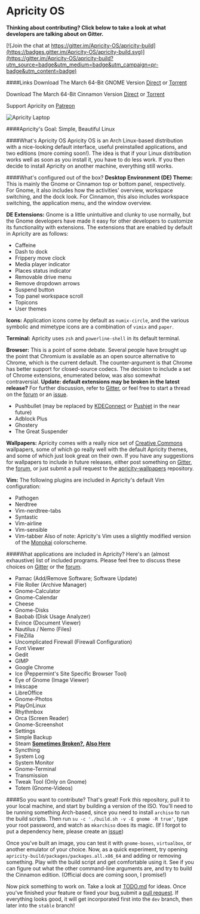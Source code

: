 # Apricity OS

**Thinking about contributing? Click below to take a look at what developers are talking about on Gitter.**

[![Join the chat at https://gitter.im/Apricity-OS/apricity-build](https://badges.gitter.im/Apricity-OS/apricity-build.svg)](https://gitter.im/Apricity-OS/apricity-build?utm_source=badge&utm_medium=badge&utm_campaign=pr-badge&utm_content=badge)

####Links
Download The March 64-Bit GNOME Version [Direct](https://sourceforge.net/projects/apricityos/files/apricity_os-gnome-03.2016-beta.iso/download) or [Torrent](http://apricityos.com/iso/apricity_os-gnome-03.2016-beta.torrent)

Download The March 64-Bit Cinnamon Version [Direct](https://sourceforge.net/projects/apricityos/files/apricity_os-cinnamon-03.2016-beta.iso/download) or [Torrent](http://apricityos.com/iso/apricity_os-cinnamon-03.2016-beta.torrent)

Support Apricity on [Patreon](http://www.patreon.com/apricity)

![Apricity Laptop](http://apricityos.com/assets/img/back/apricity-laptop.jpg)

####Apricity's Goal: Simple, Beautiful Linux

####What's Apricity OS
Apricity OS is an Arch Linux-based distribution with a nice-looking default interface, useful preinstalled applications, and two editions (more coming soon!). The idea is that if your Linux distribution works well as soon as you install it, you have to do less work. If you then decide to install Apricity on another machine, everything still works.

####What's configured out of the box?
**Desktop Environment (DE) Theme:** This is mainly the Gnome or Cinnamon top or bottom panel, respectively. For Gnome, it also includes how the activities' overview, workspace switching, and the dock look. For Cinnamon, this also includes workspace switching, the application menu, and the window overview.

**DE Extensions:** Gnome is a little unintuitive and clunky to use normally, but the Gnome developers have made it easy for other developers to customize its functionality with extensions. The extensions that are enabled by default in Apricity are as follows:
- Caffeine
- Dash to dock
- Frippery move clock
- Media player indicator
- Places status indicator
- Removable drive menu
- Remove dropdown arrows
- Suspend button
- Top panel workspace scroll
- Topicons
- User themes

**Icons:** Application icons come by default as `numix-circle`, and the various symbolic and mimetype icons are a combination of `vimix` and `paper`.

**Terminal:** Apricity uses `zsh` and `powerline-shell` in its default terminal.

**Browser:** This is a point of some debate. Several people have brought up the point that Chromium is available as an open source alternative to Chrome, which is the current default. The counter-argument is that Chrome has better support for closed-source codecs. The decision to include a set of Chrome extensions, enumerated below, was also somewhat contraversial. **Update: default extensions may be broken in the latest release?** For further discussion, refer to [Gitter](https://gitter.im/Apricity-OS/apricity-build), or feel free to start a thread on the [forum](http://apricityos.com/forum) or an [issue](https://github.com/Apricity-OS/apricity-build/issues).
- Pushbullet (may be replaced by [KDEConnect](https://community.kde.org/KDEConnect) or [Pushjet](https://pushjet.io/) in the near future)
- Adblock Plus
- Ghostery
- The Great Suspender

**Wallpapers:** Apricity comes with a really nice set of [Creative Commons](https://creativecommons.org/) wallpapers, some of which go really well with the default Apricity themes, and some of which just look great on their own. If you have any suggestions for wallpapers to include in future releases, either post something on [Gitter](https://gitter.im/Apricity-OS/apricity-build), the [forum](http://apricityos.com/forum), or just submit a pull request to the [apricity-wallpapers](https://github.com/Apricity-OS/apricity-wallpapers) repository.

**Vim:** The following plugins are included in Apricity's default Vim configuration:
- Pathogen
- Nerdtree
- Vim-nerdtree-tabs
- Syntastic
- Vim-airline
- Vim-sensible
- Vim-tabber
Also of note: Apricity's Vim uses a slightly modified version of the [Monokai](https://github.com/sickill/vim-monokai) colorscheme.

####What applications are included in Apricity?
Here's an (almost exhaustive) list of included programs. Please feel free to discuss these choices on [Gitter](https://gitter.im/Apricity-OS/apricity-build) or the [forum](http://apricityos.com/forum).
- Pamac (Add/Remove Software; Software Update)
- File Roller (Archive Manager)
- Gnome-Calculator
- Gnome-Calendar
- Cheese
- Gnome-Disks
- Baobab (Disk Usage Analyzer)
- Evince (Document Viewer)
- Nautilus / Nemo (Files)
- FileZilla
- Uncomplicated Firewall (Firewall Configuration)
- Font Viewer
- Gedit
- GIMP
- Google Chrome
- Ice (Peppermint's Site Specific Browser Tool)
- Eye of Gnome (Image Viewer)
- Inkscape
- LibreOffice
- Gnome-Photos
- PlayOnLinux
- Rhythmbox
- Orca (Screen Reader)
- Gnome-Screenshot
- Settings
- Simple Backup
- Steam **[Sometimes Broken?](https://github.com/Apricity-OS/apricity-build/issues/20#issuecomment-206939955), [Also Here](http://apricityos.com/forum/discussion/comment/1114#Comment_1114)**
- Syncthing
- System Log
- System Monitor
- Gnome-Terminal
- Transmission
- Tweak Tool (Only on Gnome)
- Totem (Gnome-Videos)

####So you want to contribute?
That's great! Fork *this* repository, pull it to your local machine, and start by building a version of the ISO. You'll need to be running something Arch-based, since you need to install `archiso` to run the build scripts. Then run `su -c './build.sh -v -E gnome -R true'`, type your root password, and watch as `mkarchiso` does its magic. (If I forgot to put a dependency here, please create an [issue](https://github.com/Apricity-OS/apricity-build/issues))

Once you've built an image, you can test it with `gnome-boxes`, `virtualbox`, or another emulator of your choice. Now, as a quick experiment, try opening `apricity-build/packages/packages.all.x86_64` and adding or removing something. Play with the build script and get comfortable using it. See if you can figure out what the other command-line arguments are, and try to build the Cinnamon edition. (Official docs are coming soon, I promise!)

Now pick something to work on. Take a look at [TODO.md](https://github.com/Apricity-OS/apricity-build/blob/master/TODO.md) for ideas. Once you've finished your feature or fixed your bug,submit a [pull request](https://help.github.com/articles/using-pull-requests/). If everything looks good, it will get incorporated first into the `dev` branch, then later into the `stable` branch!
